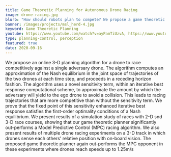 ```yaml
---
title: Game Theoretic Planning for Autonomous Drone Racing
image: drone-racing.jpg
blurb: "How should robots plan to compete? We propose a game theoretic planner which allows drones to reason online about their opponents' actions during race scenarios."
banner: /images/projects/msl_herd-4.jpg
keyword: Game Theoretic Planning
youtube: https://www.youtube.com/watch?v=ayPamTiUzvA, https://www.youtube.com/watch?v=589YHBMSFjQ
type: planning-control, perception
featured: true
date: 2020-09-16
---
```


We propose an online 3-D planning algorithm for a drone to race competitively against a single adversary drone.  The algorithm computes an approximation of the Nash equilibrium in the joint space of trajectories of the two drones at each time step, and proceeds in a receding horizon fashion. The algorithm uses a novel sensitivity term, within an iterative best response computational scheme, to approximate the amount by which the adversary will yield to the ego drone to avoid a collision. This leads to racing trajectories that are more competitive than without the sensitivity term. We prove that the fixed point of this sensitivity enhanced iterative best response satisfies the first-order optimality conditions of a Nash equilibrium. We present results of a simulation study of races with 2-D snd 3-D race courses, showing that our game theoretic planner significantly out-performs a Model Predictive Control (MPC) racing algorithm. We also present results of multiple drone racing experiments on a 3-D track in which drones sense each others' relative position with on-board vision. The proposed game theoretic planner again out-performs the MPC opponent in these experiments where drones reach speeds up to 1.25m/s
